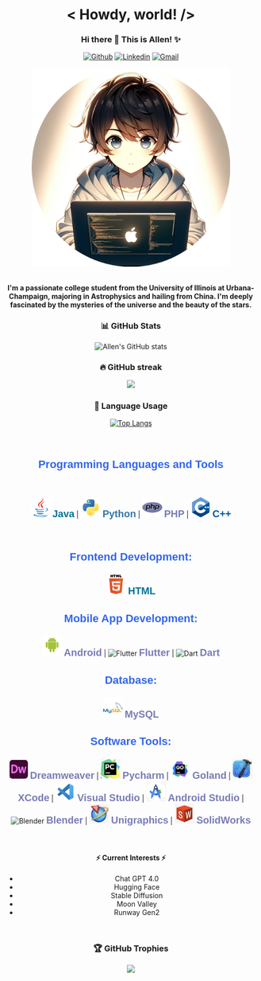 <div align="center">

# < Howdy, world! />

### Hi there 👋 This is Allen! ✨

[![Github](https://img.shields.io/badge/-Github-000?style=flat&logo=Github&logoColor=white)](https://github.com/AllenWn)
[![Linkedin](https://img.shields.io/badge/-LinkedIn-blue?style=flat&logo=Linkedin&logoColor=white)](https://www.linkedin.com/in/宁-魏-94a028286/)
[![Gmail](https://img.shields.io/badge/-Gmail-c14438?style=flat&logo=Gmail&logoColor=white)](mailto:allenwei0503@gmail.com)

<img src="https://github.com/AllenWn/AllenWn/blob/main/image/profile.png" width="400" height="400" />
<br>
<br>
<p><b>I'm a passionate college student from the University of Illinois at Urbana-Champaign, majoring in Astrophysics and hailing from China. I'm deeply fascinated by the mysteries of the universe and the beauty of the stars.</b></p>

</div>

<div align="center">

### 📊 GitHub Stats

![Allen's GitHub stats](https://github-readme-stats.vercel.app/api?username=AllenWn&show_icons=true&theme=tokyonight)

### 🔥 GitHub streak
<img src="https://github-readme-streak-stats.herokuapp.com/?user=AllenWn" /> 


### 🌟 Language Usage

[![Top Langs](https://github-readme-stats.vercel.app/api/top-langs/?username=AllenWn&layout=compact)](https://github.com/anuraghazra/github-readme-stats)

</div>

<div align="center">
<br>
<h3 style="font-size: 22px; font-family: Arial, sans-serif; color: #3467eb;"><b>Programming Languages and Tools</b></h3>
<br>
<p>
        <img src="https://raw.githubusercontent.com/devicons/devicon/master/icons/java/java-original.svg" alt="Java" width="40" height="40" />
        <span style="font-size: 20px; font-family: Arial, sans-serif; color: #007396;"><b>Java</b></span> |
        <img src="https://raw.githubusercontent.com/devicons/devicon/master/icons/python/python-original.svg" alt="Python" width="40" height="40" />
        <span style="font-size: 20px; font-family: Arial, sans-serif; color: #3776AB;"><b>Python</b></span> |
        <img src="https://raw.githubusercontent.com/devicons/devicon/master/icons/php/php-original.svg" alt="PHP" width="40" height="40" />
        <span style="font-size: 20px; font-family: Arial, sans-serif; color: #787CB5;"><b>PHP</b></span> |
        <img src="https://raw.githubusercontent.com/devicons/devicon/master/icons/cplusplus/cplusplus-original.svg" alt="C++" width="40" height="40" />
        <span style="font-size: 20px; font-family: Arial, sans-serif; color: #00599C;"><b>C++</b></span>
    </p><br>

<h3 style="font-size: 22px; font-family: Arial, sans-serif; color: #3467eb;"><b>Frontend Development: </b></h3>
        <img src="https://raw.githubusercontent.com/devicons/devicon/master/icons/html5/html5-original-wordmark.svg" alt="HTML5" width="40" height="40" /> 
        <span style="font-size: 20px; font-family: Arial, sans-serif; color: #007396;"><b>HTML</b></span>
<br>
<h3 style="font-size: 22px; font-family: Arial, sans-serif; color: #3467eb;"><b>Mobile App Development: </b></h3>
        <img src="https://raw.githubusercontent.com/devicons/devicon/master/icons/android/android-original-wordmark.svg" alt="Android" width="40" height="40" /> 
        <span style="font-size: 20px; font-family: Arial, sans-serif; color: #787CB5;"><b>Android</b></span> | 
        <img src="https://www.vectorlogo.zone/logos/flutterio/flutterio-icon.svg" alt="Flutter" width="40" height="40" /> 
        <span style="font-size: 20px; font-family: Arial, sans-serif; color: #787CB5;"><b>Flutter</b></span> |
        <img src="https://www.vectorlogo.zone/logos/dartlang/dartlang-icon.svg" alt="Dart" width= "40" height = "40" /> 
        <span style="font-size: 20px; font-family: Arial, sans-serif; color: #787CB5;"><b>Dart</b></span>
<br>
<h3 style="font-size: 22px; font-family: Arial, sans-serif; color: #3467eb;"><b>Database:</b></h3>
        <img src="https://raw.githubusercontent.com/devicons/devicon/master/icons/mysql/mysql-original-wordmark.svg" alt="MySQL" width="40" height="40" />  
        <span style="font-size: 20px; font-family: Arial, sans-serif; color: #787CB5;"><b>MySQL</b></span>
<br>
<h3 style="font-size: 22px; font-family: Arial, sans-serif; color: #3467eb;"><b>Software Tools: </b></h3>
        <img src="https://github.com/AllenWn/AllenWn/blob/main/image/dw.png" alt="Dreamweaver" width="38" height="38" />  
        <span style="font-size: 20px; font-family: Arial, sans-serif; color: #787CB5;"><b>Dreamweaver</b></span> |
        <img src="https://github.com/AllenWn/AllenWn/blob/main/image/pycharm.png" alt="Pycharm" width="40" height="40" />  
        <span style="font-size: 20px; font-family: Arial, sans-serif; color: #787CB5;"><b>Pycharm</b></span> |
        <img src="https://github.com/AllenWn/AllenWn/blob/main/image/goland.png" alt="Goland" width="40" height="40" /> 
        <span style="font-size: 20px; font-family: Arial, sans-serif; color: #787CB5;"><b>Goland</b></span> |
        <img src="https://github.com/AllenWn/AllenWn/blob/main/image/xcode.png" alt="XCode" width="40" height="40" />  
        <span style="font-size: 20px; font-family: Arial, sans-serif; color: #787CB5;"><b>XCode</b></span> |
        <img src="https://github.com/AllenWn/AllenWn/blob/main/image/visual%20studio.png" alt="Visual Studio" width="40" height="40" />  
        <span style="font-size: 20px; font-family: Arial, sans-serif; color: #787CB5;"><b>Visual Studio</b></span> |
        <img src="https://github.com/AllenWn/AllenWn/blob/main/image/android%20studio.png" alt="Android Studio" width="40" height="40" /> 
        <span style="font-size: 20px; font-family: Arial, sans-serif; color: #787CB5;"><b>Android Studio</b></span> | <br>
        <img src="https://download.blender.org/branding/community/blender_community_badge_white.svg" alt="Blender" width="45" height="45" /> 
        <span style="font-size: 20px; font-family: Arial, sans-serif; color: #787CB5;"><b>Blender</b></span> |
        <img src="https://github.com/AllenWn/AllenWn/blob/main/image/nx.png" alt="Unigraphics" width="40" height="40" /> 
        <span style="font-size: 20px; font-family: Arial, sans-serif; color: #787CB5;"><b>Unigraphics</b></span> |
        <img src="https://github.com/AllenWn/AllenWn/blob/main/image/sw.png" alt="SolidWorks" width="40" height="40" />  
        <span style="font-size: 20px; font-family: Arial, sans-serif; color: #787CB5;"><b>SolidWorks</b></span> 
<br>
<br>
<br>

#### ⚡ Current Interests ⚡

- Chat GPT 4.0
- Hugging Face
- Stable Diffusion
- Moon Valley
- Runway Gen2
<br>

### 🏆 GitHub Trophies

<img src="https://github-profile-trophy.vercel.app/?username=AllenWn" />

</div>
